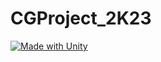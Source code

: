 # CGProject_2K23
[![Made with Unity](https://img.shields.io/badge/Made%20with-Unity-57b9d3.svg?style=plastic&logo=unity)](https://unity3d.com)
 
